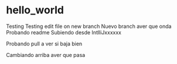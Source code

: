 # hello_world
Testing
Testing edit file on new branch
Nuevo branch aver que onda
Probando readme
Subiendo desde IntlliJxxxxxx

Probando pull a ver si baja bien

Cambiando arriba aver que pasa
